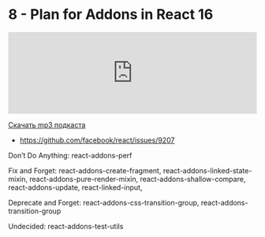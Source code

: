 # 8 - Plan for Addons in React 16


<iframe width="100%" height="166" scrolling="no" frameborder="no" src="https://w.soundcloud.com/player/?url=https%3A//api.soundcloud.com/tracks/317494828&amp;color=ff5500&amp;auto_play=false&amp;hide_related=false&amp;show_comments=true&amp;show_user=true&amp;show_reposts=false"></iframe>



<a href="https://5minreact.podster.fm/8/download/audio.mp3?download=yes&media=file"><i class="fa fa-download"></i> Скачать mp3 подкаста</a>



- https://github.com/facebook/react/issues/9207



Don’t Do Anything: react-addons-perf



Fix and Forget: react-addons-create-fragment, react-addons-linked-state-mixin, react-addons-pure-render-mixin, react-addons-shallow-compare, react-addons-update, react-linked-input,

 

Deprecate and Forget: react-addons-css-transition-group, react-addons-transition-group

 

Undecided: react-addons-test-utils


